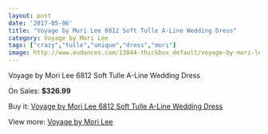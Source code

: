 ```yaml
---
layout: post
date: '2017-05-06'
title: "Voyage by Mori Lee 6812 Soft Tulle A-Line Wedding Dress"
category: Voyage by Mori Lee
tags: ["crazy","tulle","unique","dress","mori"]
image: http://www.eudances.com/13044-thickbox_default/voyage-by-mori-lee-6812-soft-tulle-a-line-wedding-dress.jpg
---
```

Voyage by Mori Lee 6812 Soft Tulle A-Line Wedding Dress

On Sales: **$326.99**
<a href="https://www.eudances.com/en/voyage-by-mori-lee/3963-voyage-by-mori-lee-6812-soft-tulle-a-line-wedding-dress.html"><amp-img layout="responsive" width="600" height="600" src="//www.eudances.com/13044-thickbox_default/voyage-by-mori-lee-6812-soft-tulle-a-line-wedding-dress.jpg" alt="Voyage by Mori Lee 6812 Soft Tulle A-Line Wedding Dress 0" /></a>
<a href="https://www.eudances.com/en/voyage-by-mori-lee/3963-voyage-by-mori-lee-6812-soft-tulle-a-line-wedding-dress.html"><amp-img layout="responsive" width="600" height="600" src="//www.eudances.com/13048-thickbox_default/voyage-by-mori-lee-6812-soft-tulle-a-line-wedding-dress.jpg" alt="Voyage by Mori Lee 6812 Soft Tulle A-Line Wedding Dress 1" /></a>
<a href="https://www.eudances.com/en/voyage-by-mori-lee/3963-voyage-by-mori-lee-6812-soft-tulle-a-line-wedding-dress.html"><amp-img layout="responsive" width="600" height="600" src="//www.eudances.com/13047-thickbox_default/voyage-by-mori-lee-6812-soft-tulle-a-line-wedding-dress.jpg" alt="Voyage by Mori Lee 6812 Soft Tulle A-Line Wedding Dress 2" /></a>
<a href="https://www.eudances.com/en/voyage-by-mori-lee/3963-voyage-by-mori-lee-6812-soft-tulle-a-line-wedding-dress.html"><amp-img layout="responsive" width="600" height="600" src="//www.eudances.com/13046-thickbox_default/voyage-by-mori-lee-6812-soft-tulle-a-line-wedding-dress.jpg" alt="Voyage by Mori Lee 6812 Soft Tulle A-Line Wedding Dress 3" /></a>
<a href="https://www.eudances.com/en/voyage-by-mori-lee/3963-voyage-by-mori-lee-6812-soft-tulle-a-line-wedding-dress.html"><amp-img layout="responsive" width="600" height="600" src="//www.eudances.com/13045-thickbox_default/voyage-by-mori-lee-6812-soft-tulle-a-line-wedding-dress.jpg" alt="Voyage by Mori Lee 6812 Soft Tulle A-Line Wedding Dress 4" /></a>

Buy it: [Voyage by Mori Lee 6812 Soft Tulle A-Line Wedding Dress](https://www.eudances.com/en/voyage-by-mori-lee/3963-voyage-by-mori-lee-6812-soft-tulle-a-line-wedding-dress.html "Voyage by Mori Lee 6812 Soft Tulle A-Line Wedding Dress")

View more: [Voyage by Mori Lee](https://www.eudances.com/en/47-voyage-by-mori-lee "Voyage by Mori Lee")